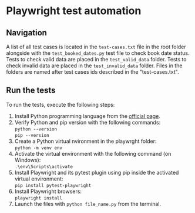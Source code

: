 # Playwright test automation

## Navigation
A list of all test cases is located in the `test-cases.txt` file in the root folder alongside with the `test_booked_dates.py` test file to check book date status. Tests to check valid data are placed in the `test_valid_data` folder. Tests to check invalid data are placed in the `test_invalid_data` folder. Files in the folders are named after test cases ids described in the "test-cases.txt".

## Run the tests
To run the tests, execute the following steps:
1. Install Python programming language from the [official page](https://www.python.org/downloads/).
2. Verify Python and pip version with the following commands:\
`python --version`\
`pip --version`
5. Create a Python virtual nvironment in the playwrght folder:\
`python -m venv env`
6. Activate the virtual environment with the following command (on Windows):\
`.\env\Scripts\activate`
7. Install Playwright and its pytest plugin using pip inside the activated virtual environment:\
`pip install pytest-playwright`
8. Install Playwright browsers:\
`playwright install`
9. Launch the files with `python file_name.py` from the terminal.


 
